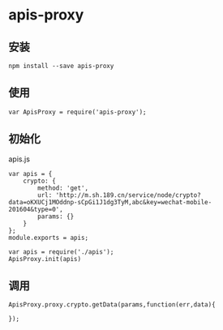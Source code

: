 # apis-proxy

## 安装
```
npm install --save apis-proxy
```

## 使用

```
var ApisProxy = require('apis-proxy');
```

## 初始化
apis.js

```
var apis = {
    crypto: {
        method: 'get',
        url: 'http://m.sh.189.cn/service/node/crypto?data=oKXUCj1MOddnp-sCpGi1J1dg3TyM,abc&key=wechat-mobile-201604&type=0',
        params: {}
    }
};
module.exports = apis;
```



```
var apis = require('./apis');
ApisProxy.init(apis)

```

## 调用

```
ApisProxy.proxy.crypto.getData(params,function(err,data){
    
});
```
